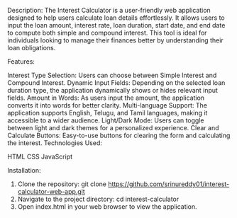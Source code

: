  Description: The Interest Calculator is a user-friendly web application designed to help users calculate loan details effortlessly. It allows users to input the loan amount, interest rate, loan duration, start date, and end date to compute both simple and compound interest. This tool is ideal for individuals looking to manage their finances better by understanding their loan obligations.

Features:

Interest Type Selection: Users can choose between Simple Interest and Compound Interest.
Dynamic Input Fields: Depending on the selected loan duration type, the application dynamically shows or hides relevant input fields.
Amount in Words: As users input the amount, the application converts it into words for better clarity.
Multi-language Support: The application supports English, Telugu, and Tamil languages, making it accessible to a wider audience.
Light/Dark Mode: Users can toggle between light and dark themes for a personalized experience.
Clear and Calculate Buttons: Easy-to-use buttons for clearing the form and calculating the interest.
Technologies Used:

HTML
CSS
JavaScript

Installation:

1. Clone the repository:
git clone https://github.com/srinureddy01/interest-calculator-web-app.git
2. Navigate to the project directory:
cd interest-calculator
3. Open index.html in your web browser to view the application.
 
